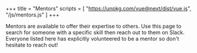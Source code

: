 +++
title = "Mentors"
scripts = [
  "https://unpkg.com/vue@next/dist/vue.js",
  "/js/mentors.js"
]
+++

Mentors are available to offer their expertise to others. Use this page to
search for someone with a specific skill then reach out to them on Slack.
Everyone listed here has explicitly volunteered to be a mentor so don't
hesitate to reach out!

<div id="mentors">
  <template v-if="mentors.length > 0">
    <div class="well" style="margin: 30px 0;">
        <form id="search">
          <input class="form-control" placeholder="Search by skill" name="query" v-model="searchQuery">
        </form>
    </div>
    <template v-if="filteredMentors[0] && filteredMentors[0].length > 0">
      <div class="row">
        <div class="col-sm-6" v-for="column in filteredMentors">
          <div class="mentor panel panel-default" v-for="mentor in column">
            <div class="panel-body">
              <div class="media">
                <div class="media-left">
                  <img v-if="mentor.avatar" class="media-object" :src="mentor.avatar" :alt="mentor.name" style="width: 64px; height: auto;">
                  <div v-else style="width: 64px; height: 64px; background: #eee; position: relative; overflow: hidden;">
                    <i class="fa fa-user fa-4x fa-stack-1x" style="color: #aaa;" aria-hidden="true"></i>
                  </div>
                  <div v-if="mentor.available" class="availability">Available</div>
                  <div v-else="mentor.available" class="availability availability-taken">Taken</div>
                </div>
                <div class="media-body">
                  <h2 class="media-heading h4">{{mentor.name}}</h2>
                  <small class="text-muted">{{mentor.username}}</small>
                  <div class="skills">
                    <span class="label label-default" style="display: inline-block; margin-right: 4px;" v-for="skill in mentor.skills">{{skill}}</span>
                  </div>
                </div>
              </div>
            </div>
          </div>
        </div>
      </div>
    </template>
    <template v-else>
      <div class="alert alert-info">
        Sorry, we couldn't find any mentors matching your skill criteria, try refining your search.
      </div>
    </template>
  </template>
  <template v-else>
    <div class="text-center">
      <i class="fa fa-cog fa-spin fa-5x"></i>
    </div>
  </template>
</div>
